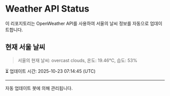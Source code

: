 
# Weather API Status

이 리포지토리는 OpenWeather API를 사용하여 서울의 날씨 정보를 자동으로 업데이트합니다.

## 현재 서울 날씨
> 서울의 현재 날씨: overcast clouds, 온도: 19.46°C, 습도: 53%

⏳ 업데이트 시간: 2025-10-23 07:14:45 (UTC)

---
자동 업데이트 봇에 의해 관리됩니다.

